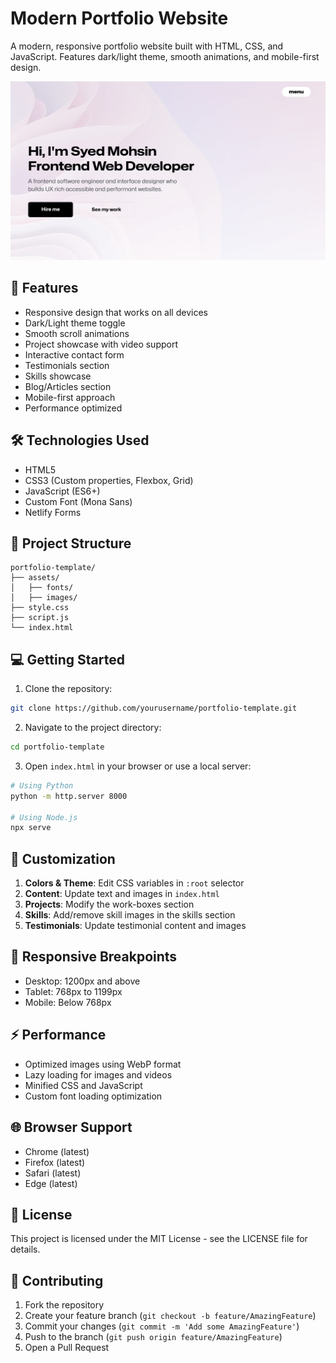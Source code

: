 # Modern Portfolio Website

A modern, responsive portfolio website built with HTML, CSS, and JavaScript. Features dark/light theme, smooth animations, and mobile-first design.

![Portfolio Preview](assets/images/sharing-card.png)

## 🚀 Features

- Responsive design that works on all devices
- Dark/Light theme toggle
- Smooth scroll animations
- Project showcase with video support
- Interactive contact form
- Testimonials section
- Skills showcase
- Blog/Articles section
- Mobile-first approach
- Performance optimized

## 🛠️ Technologies Used

- HTML5
- CSS3 (Custom properties, Flexbox, Grid)
- JavaScript (ES6+)
- Custom Font (Mona Sans)
- Netlify Forms

## 🎯 Project Structure

```
portfolio-template/
├── assets/
│   ├── fonts/
│   ├── images/
├── style.css
├── script.js
└── index.html
```

## 💻 Getting Started

1. Clone the repository:
```bash
git clone https://github.com/yourusername/portfolio-template.git
```

2. Navigate to the project directory:
```bash
cd portfolio-template
```

3. Open `index.html` in your browser or use a local server:
```bash
# Using Python
python -m http.server 8000

# Using Node.js
npx serve
```

## 🔧 Customization

1. **Colors & Theme**: Edit CSS variables in `:root` selector
2. **Content**: Update text and images in `index.html`
3. **Projects**: Modify the work-boxes section
4. **Skills**: Add/remove skill images in the skills section
5. **Testimonials**: Update testimonial content and images

## 📱 Responsive Breakpoints

- Desktop: 1200px and above
- Tablet: 768px to 1199px
- Mobile: Below 768px

## ⚡ Performance

- Optimized images using WebP format
- Lazy loading for images and videos
- Minified CSS and JavaScript
- Custom font loading optimization

## 🌐 Browser Support

- Chrome (latest)
- Firefox (latest)
- Safari (latest)
- Edge (latest)

## 📄 License

This project is licensed under the MIT License - see the LICENSE file for details.

## 🤝 Contributing

1. Fork the repository
2. Create your feature branch (`git checkout -b feature/AmazingFeature`)
3. Commit your changes (`git commit -m 'Add some AmazingFeature'`)
4. Push to the branch (`git push origin feature/AmazingFeature`)
5. Open a Pull Request

